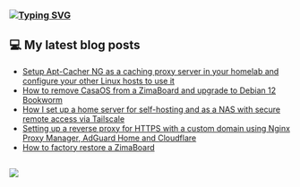 ### [![Typing SVG](https://readme-typing-svg.herokuapp.com/?lines=Hello+World.+👋)](https://git.io/typing-svg)

## 💻 My latest blog posts
<!-- BLOG-POST-LIST:START -->
- [Setup Apt-Cacher NG as a caching proxy server in your homelab and configure your other Linux hosts to use it](https://fullmetalbrackets.com/blog/setup-apt-cacher-ng-to-cache-packages-homelab/)
- [How to remove CasaOS from a ZimaBoard and upgrade to Debian 12 Bookworm](https://fullmetalbrackets.com/blog/remove-casaos-zimaboard-upgrade-debian-12/)
- [How I set up a home server for self-hosting and as a NAS with secure remote access via Tailscale](https://fullmetalbrackets.com/blog/how-i-setup-home-server/)
- [Setting up a reverse proxy for HTTPS with a custom domain using Nginx Proxy Manager, AdGuard Home and Cloudflare](https://fullmetalbrackets.com/blog/reverse-proxy-using-nginx-adguardhome-cloudflare/)
- [How to factory restore a ZimaBoard](https://fullmetalbrackets.com/blog/factory-restore-zimaboard/)
<!-- BLOG-POST-LIST:END -->

##
![](https://komarev.com/ghpvc/?username=fullmetalbrackets&flat-square&color=009eaa)
